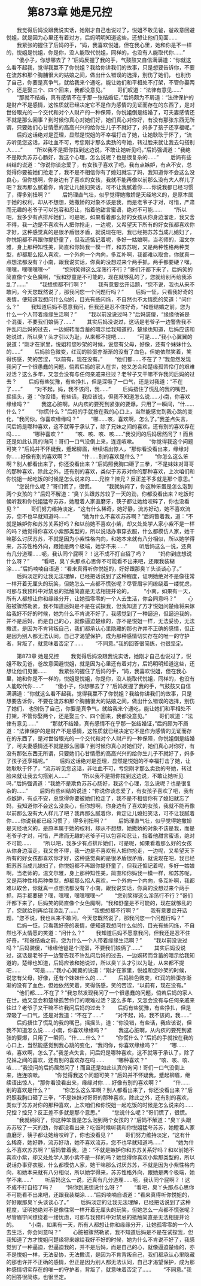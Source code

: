 # 　　第873章 她是兄控
　　我觉得后妈没跟我说实话，她刚才自己也说过了，悦姐不敢见爸，爸故意回避悦姐，就是因为心里还有着对方，后妈明明知道这些，还想让他们见面……
　　我紧张的握住了后妈的手，“妈，我喜欢悦姐，但在我心里，她和你是不一样的，悦姐是悦姐，你是你，没人能取代悦姐，同样的，也没有人能取代你……”
　　“傻小子，你想哪去了？”后妈反握了我的手，气鼓鼓又自信满满道：“你就这么看不起我，觉得我赢不了你悦姐？我给你讲我们的故事，只是想要告诉你，不要在流苏和那个胸脯很大的姑娘之间，做出什么错误的选择，别伤了她们， 也别伤了自己，你要是真争气，就给我来个通吃，能让她们和平相处不打架，不管你娶两个，还是娶三个、四个回来，我都没意见。”
　　哥们叹道：“法律有意见……”
　　“那就不结婚，真有感情不在乎那一张结婚证，”后妈颇为不屑道：“法律保护的是财产不是感情，这性质就已经决定它不是作为感情的见证而存在的东西了，是对世俗眼光的一个交代和对个人财产的一种保障，你悦姐倒是结婚了，可夫妻感情还不就是那么回事？到时候你真心对她们好，她们真心对你好，有没有那张东西无所谓，只要她们心甘情愿的高高兴兴的给你生儿子不就好了，妈多了孩子还享福呢。”
　　后妈这话绝对是歪理，显然是悦姐的不幸福打击了她，让她耿耿于怀了，“流苏听见您这话，非吐血不可，亏您刚才那么卖劲的夸她，转过脸来就让我去勾搭别人……”
　　“所以我不是把你拉到这边说，不敢让她听见吗，”后妈强调道：“我绝不是欺负苏苏心肠好，我这个心理，怎么说呢？也是很复杂的……”
　　后妈有些纠结的说道：“你说你谈恋爱了，有女孩子喜欢了吧，我有点嫉妒，有点不安，总觉得你要被她们抢走了，我不是不相信你有了媳妇就忘了妈，我知道你不会这么没良心，但你想啊，你身边有了喜欢的女孩，我就不能再像以前那么没有大人样儿了吧？我再那么腻着你，肯定让儿媳妇笑话，可不让我腻着你……你说我都已经习惯了，得多别扭啊？”
　　后妈理直气壮，似乎觉得她撒娇是天经地义的，是原本属于她的权利，却从不想想，她撒娇的对象不该是我，而是老爷子才对，可惜，严肃而无趣的老爷子可以包容和忍让，指着他甜言蜜语，绝对不可能……
　　“所以吧，我多少有点排斥她们，可是呢，如果看着那么好的女孩从你身边溜走，我又舍不得，我一边是不喜欢有人把你抢走，一边呢，又希望天下所有的好女孩都喜欢你才好，这种感觉真的是很矛盾很矛盾，就说现在吧，我已经把苏苏当成儿媳妇了，你悦姐都不再跟你提舒童了，但我还惦记着呢，多好一姑娘啊，当老师的，温文尔雅，身上那种知性美，简直和你妈我一模一样，和苏苏呢，又是两种性格两种类型，却都那么招人喜欢，一个外向一个内向，多互补啊，我都难以取舍，你就真一点想法都没有？小南，跟我说实话，你真的没想过来个两手抓，两手都要硬？嘿，嘿嘿，嘿嘿嘿嘿～”
　　“您别笑得这么淫荡行不行？”哥们汗都下来了，后妈笑的简直像个女色魔啊，“我和舒童是不可能的，现在就够乱的了，您就给别再给我添乱了……”
　　“我想想都不行啊？”
　　我有意要岔开话题，“您不说，我也从来不敢问，今天您既然说了，那我问您一个问题行吗？”
　　后妈一怔，只看我好奇的表情，便知道我想问什么似的，目光有些闪烁，不自然也不太情愿的笑道：“问什么？”
　　我知道后妈不愿意我问，但我还是忍不住好奇，“和爸结婚之前，您为什么一个人带着缘缘生活啊？”
　　“我以前没说过吗？”后妈装傻，“缘缘他爸是个混蛋，不要我们娘俩了……”
　　其实后妈没说过，这话是老爷子一边警告我不许乱问后妈的过去，一边婉转而含蓄的暗示给我知道的，楚缘也知道，后妈应该和她说过，所以臭丫头才引以为耻，从来都不提吧……
　　“可是……”我小心翼翼的说道：“刚才在家里，悦姐和您吵架的时候，说您有父母，好像，还有个妹妹什么的……”
　　后妈脸色微变，红润的脸蛋亦渐渐的没有了血色，但她依然笑着，笑得伤感，笑的苦涩，“以前有，现在没有。”
　　“他们都……不在了？”我忽然发现我问了一个很愚蠢的问题，倘若后妈的家人在世，她又怎会和楚缘孤苦伶仃的艰难过活？这么多年，又怎会没有与任何亲戚来往过？老爷子又干嘛不许我问后妈的过去？
　　后妈有些犹豫，有些挣扎，但是深吸了一口气，还是对我道：“不在了……”
　　“对不起，妈，我不该问，我……”
　　后妈捂住了慌乱的我的嘴巴，摇摇头，道：“你没错，有些话，我应该说，但我不知道怎么说……小南，你喜欢缘缘吗？”
　　我这心脏啊，从内疚的要死到紧张的要爆，只用了一瞬间，“什……什么？”
　　“你慌什么？”后妈的手就按在我的心口上，当然能感觉到我心跳的变化，“我问你，你喜欢缘缘吗？”
　　“哪……咳，喜欢啊，怎么了。”我差点失言，问后妈是哪种喜欢，这不就等于承认了，除了兄妹之间的喜欢，还有别的喜欢存在吗……
　　“哪种喜欢？”
　　“咳、咳、咳、咳……”我没问的后妈居然问了！而且还是如此认真的询问！哥们一口气没倒上来，连连咳嗽。
　　“你觉得我这个问题可笑？”后妈并不怀疑我，蹙起柳眉，继续语出惊人，“那你看没看出来，缘缘对你……好像有别的喜欢啊？”
　　“什……别的喜欢是什么？”
　　“你怎么这么笨啊？别人都看出来了，你还没看出来？”后妈照我胸口砸了三拳，“不是妹妹对哥哥的那种喜欢，除此之外，还有别的喜欢，类似于苏苏对你的那种喜欢，上次咱们和你悦姐一起吃饭的时候是怎么说来的……兄控？控兄？反正差不多就是那个意思。”
　　“您说什么呢？”哥们慌了，很慌。
　　“我就纳闷了，你这种笨蛋是怎么泡到两个女孩的？”后妈不解道：“臭丫头跟苏苏较了一天的劲，你都没看出来？吃饭时候听我和你悦姐猛夸苏苏，她瞪着人家直磨牙，筷子都让她给咬碎了，你也没看见？”
　　哥们努力维持淡定，“这有什么稀奇，她好静，流苏好动，她不喜欢流苏，您不也早就知道吗……”
　　“她为什么不喜欢苏苏啊？”后妈瞥着我，道：“不就是嫉妒你和苏苏关系好吗？和以前她不喜欢小紫，却又处处学人家小紫不是一样的吗？她觉得你喜欢小紫那类型的，所以说话办事穿衣服，什么都模仿人家，她干嘛那么讨厌苏苏，不就是因为小紫性格内向，和她本来就有八分相似，所以她学得来，苏苏性格外向，跟她是两个极端，她学不来……”
　　听后妈这么一说，还真有几分道理……呃，我认同个屁啊？！这不成不打自招了吗？
　　“妈你到底想说什么呀？”
　　“看吧，臭丫头那点心思你不可能看不出来吧，还跟我装糊涂……”后妈喃喃自语道：“看来真得听你悦姐的，好好跟那臭丫头谈谈心了。”
　　后妈淡定的让我无法理解，已经把话说到了这种程度，证明她绝对不是像往常一样开着无厘头的玩笑，但她怎么一点都不慌张呢？尽管眉宇间缭绕着一缕忧虑，可那与我预料中对禁忌的抵触简直是无法相提并论的。
　　“小南，如果有一天，所有人都想让你和缘缘分开，让她孤零零的一个人去生活，你会同意吗？”
　　心脏被骤然勒紧，我不知道后妈是不是在试探我，但我知道了方才悦姐问楚缘将来嫁给我好不好的时候，她为什么不肯说不好了，我感觉到了一种逼迫，但逼迫我的，并不是后妈，而是自己的心，就像逼迫楚缘的，亦不是悦姐一样，无法妥协，无法撒谎，是因为不肯背叛自己，我们都承认心里隐藏的那也许并不正确的感情，但正是因为别人都无法认同，自己才渴望保护，成为那种感情切实存在的唯一的守护者，背叛了，就意味着否定了……
　　“不同意。”我的回答很简练，也很坚定。

　　第873章 她是兄控
　　我觉得后妈没跟我说实话，她刚才自己也说过了，悦姐不敢见爸，爸故意回避悦姐，就是因为心里还有着对方，后妈明明知道这些，还想让他们见面……
　　我紧张的握住了后妈的手，“妈，我喜欢悦姐，但在我心里，她和你是不一样的，悦姐是悦姐，你是你，没人能取代悦姐，同样的，也没有人能取代你……”
　　“傻小子，你想哪去了？”后妈反握了我的手，气鼓鼓又自信满满道：“你就这么看不起我，觉得我赢不了你悦姐？我给你讲我们的故事，只是想要告诉你，不要在流苏和那个胸脯很大的姑娘之间，做出什么错误的选择，别伤了她们， 也别伤了自己，你要是真争气，就给我来个通吃，能让她们和平相处不打架，不管你娶两个，还是娶三个、四个回来，我都没意见。”
　　哥们叹道：“法律有意见……”
　　“那就不结婚，真有感情不在乎那一张结婚证，”后妈颇为不屑道：“法律保护的是财产不是感情，这性质就已经决定它不是作为感情的见证而存在的东西了，是对世俗眼光的一个交代和对个人财产的一种保障，你悦姐倒是结婚了，可夫妻感情还不就是那么回事？到时候你真心对她们好，她们真心对你好，有没有那张东西无所谓，只要她们心甘情愿的高高兴兴的给你生儿子不就好了，妈多了孩子还享福呢。”
　　后妈这话绝对是歪理，显然是悦姐的不幸福打击了她，让她耿耿于怀了，“流苏听见您这话，非吐血不可，亏您刚才那么卖劲的夸她，转过脸来就让我去勾搭别人……”
　　“所以我不是把你拉到这边说，不敢让她听见吗，”后妈强调道：“我绝不是欺负苏苏心肠好，我这个心理，怎么说呢？也是很复杂的……”
　　后妈有些纠结的说道：“你说你谈恋爱了，有女孩子喜欢了吧，我有点嫉妒，有点不安，总觉得你要被她们抢走了，我不是不相信你有了媳妇就忘了妈，我知道你不会这么没良心，但你想啊，你身边有了喜欢的女孩，我就不能再像以前那么没有大人样儿了吧？我再那么腻着你，肯定让儿媳妇笑话，可不让我腻着你……你说我都已经习惯了，得多别扭啊？”
　　后妈理直气壮，似乎觉得她撒娇是天经地义的，是原本属于她的权利，却从不想想，她撒娇的对象不该是我，而是老爷子才对，可惜，严肃而无趣的老爷子可以包容和忍让，指着他甜言蜜语，绝对不可能……
　　“所以吧，我多少有点排斥她们，可是呢，如果看着那么好的女孩从你身边溜走，我又舍不得，我一边是不喜欢有人把你抢走，一边呢，又希望天下所有的好女孩都喜欢你才好，这种感觉真的是很矛盾很矛盾，就说现在吧，我已经把苏苏当成儿媳妇了，你悦姐都不再跟你提舒童了，但我还惦记着呢，多好一姑娘啊，当老师的，温文尔雅，身上那种知性美，简直和你妈我一模一样，和苏苏呢，又是两种性格两种类型，却都那么招人喜欢，一个外向一个内向，多互补啊，我都难以取舍，你就真一点想法都没有？小南，跟我说实话，你真的没想过来个两手抓，两手都要硬？嘿，嘿嘿，嘿嘿嘿嘿～”
　　“您别笑得这么淫荡行不行？”哥们汗都下来了，后妈笑的简直像个女色魔啊，“我和舒童是不可能的，现在就够乱的了，您就给别再给我添乱了……”
　　“我想想都不行啊？”
　　我有意要岔开话题，“您不说，我也从来不敢问，今天您既然说了，那我问您一个问题行吗？”
　　后妈一怔，只看我好奇的表情，便知道我想问什么似的，目光有些闪烁，不自然也不太情愿的笑道：“问什么？”
　　我知道后妈不愿意我问，但我还是忍不住好奇，“和爸结婚之前，您为什么一个人带着缘缘生活啊？”
　　“我以前没说过吗？”后妈装傻，“缘缘他爸是个混蛋，不要我们娘俩了……”
　　其实后妈没说过，这话是老爷子一边警告我不许乱问后妈的过去，一边婉转而含蓄的暗示给我知道的，楚缘也知道，后妈应该和她说过，所以臭丫头才引以为耻，从来都不提吧……
　　“可是……”我小心翼翼的说道：“刚才在家里，悦姐和您吵架的时候，说您有父母，好像，还有个妹妹什么的……”
　　后妈脸色微变，红润的脸蛋亦渐渐的没有了血色，但她依然笑着，笑得伤感，笑的苦涩，“以前有，现在没有。”
　　“他们都……不在了？”我忽然发现我问了一个很愚蠢的问题，倘若后妈的家人在世，她又怎会和楚缘孤苦伶仃的艰难过活？这么多年，又怎会没有与任何亲戚来往过？老爷子又干嘛不许我问后妈的过去？
　　后妈有些犹豫，有些挣扎，但是深吸了一口气，还是对我道：“不在了……”
　　“对不起，妈，我不该问，我……”
　　后妈捂住了慌乱的我的嘴巴，摇摇头，道：“你没错，有些话，我应该说，但我不知道怎么说……小南，你喜欢缘缘吗？”
　　我这心脏啊，从内疚的要死到紧张的要爆，只用了一瞬间，“什……什么？”
　　“你慌什么？”后妈的手就按在我的心口上，当然能感觉到我心跳的变化，“我问你，你喜欢缘缘吗？”
　　“哪……咳，喜欢啊，怎么了。”我差点失言，问后妈是哪种喜欢，这不就等于承认了，除了兄妹之间的喜欢，还有别的喜欢存在吗……
　　“哪种喜欢？”
　　“咳、咳、咳、咳……”我没问的后妈居然问了！而且还是如此认真的询问！哥们一口气没倒上来，连连咳嗽。
　　“你觉得我这个问题可笑？”后妈并不怀疑我，蹙起柳眉，继续语出惊人，“那你看没看出来，缘缘对你……好像有别的喜欢啊？”
　　“什……别的喜欢是什么？”
　　“你怎么这么笨啊？别人都看出来了，你还没看出来？”后妈照我胸口砸了三拳，“不是妹妹对哥哥的那种喜欢，除此之外，还有别的喜欢，类似于苏苏对你的那种喜欢，上次咱们和你悦姐一起吃饭的时候是怎么说来的……兄控？控兄？反正差不多就是那个意思。”
　　“您说什么呢？”哥们慌了，很慌。
　　“我就纳闷了，你这种笨蛋是怎么泡到两个女孩的？”后妈不解道：“臭丫头跟苏苏较了一天的劲，你都没看出来？吃饭时候听我和你悦姐猛夸苏苏，她瞪着人家直磨牙，筷子都让她给咬碎了，你也没看见？”
　　哥们努力维持淡定，“这有什么稀奇，她好静，流苏好动，她不喜欢流苏，您不也早就知道吗……”
　　“她为什么不喜欢苏苏啊？”后妈瞥着我，道：“不就是嫉妒你和苏苏关系好吗？和以前她不喜欢小紫，却又处处学人家小紫不是一样的吗？她觉得你喜欢小紫那类型的，所以说话办事穿衣服，什么都模仿人家，她干嘛那么讨厌苏苏，不就是因为小紫性格内向，和她本来就有八分相似，所以她学得来，苏苏性格外向，跟她是两个极端，她学不来……”
　　听后妈这么一说，还真有几分道理……呃，我认同个屁啊？！这不成不打自招了吗？
　　“妈你到底想说什么呀？”
　　“看吧，臭丫头那点心思你不可能看不出来吧，还跟我装糊涂……”后妈喃喃自语道：“看来真得听你悦姐的，好好跟那臭丫头谈谈心了。”
　　后妈淡定的让我无法理解，已经把话说到了这种程度，证明她绝对不是像往常一样开着无厘头的玩笑，但她怎么一点都不慌张呢？尽管眉宇间缭绕着一缕忧虑，可那与我预料中对禁忌的抵触简直是无法相提并论的。
　　“小南，如果有一天，所有人都想让你和缘缘分开，让她孤零零的一个人去生活，你会同意吗？”
　　心脏被骤然勒紧，我不知道后妈是不是在试探我，但我知道了方才悦姐问楚缘将来嫁给我好不好的时候，她为什么不肯说不好了，我感觉到了一种逼迫，但逼迫我的，并不是后妈，而是自己的心，就像逼迫楚缘的，亦不是悦姐一样，无法妥协，无法撒谎，是因为不肯背叛自己，我们都承认心里隐藏的那也许并不正确的感情，但正是因为别人都无法认同，自己才渴望保护，成为那种感情切实存在的唯一的守护者，背叛了，就意味着否定了……
　　“不同意。”我的回答很简练，也很坚定。
